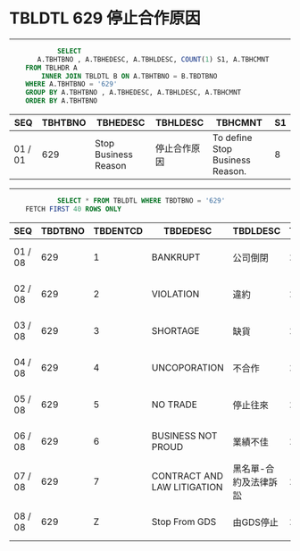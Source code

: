 # TBLDTL 629 停止合作原因 

---

```sql
            SELECT
       A.TBHTBNO , A.TBHEDESC, A.TBHLDESC, COUNT(1) S1, A.TBHCMNT
    FROM TBLHDR A
        INNER JOIN TBLDTL B ON A.TBHTBNO = B.TBDTBNO
    WHERE A.TBHTBNO = '629'
    GROUP BY A.TBHTBNO , A.TBHEDESC, A.TBHLDESC, A.TBHCMNT
    ORDER BY A.TBHTBNO

```

|SEQ|TBHTBNO|TBHEDESC|TBHLDESC|TBHCMNT|S1|
| -- | -- | -- | -- | -- | -- |
|01 / 01|629|Stop Business Reason|停止合作原因|To define Stop Business Reason.|8|


---


```sql
            SELECT * FROM TBLDTL WHERE TBDTBNO = '629'
    FETCH FIRST 40 ROWS ONLY

```

|SEQ|TBDTBNO|TBDENTCD|TBDEDESC|TBDLDESC|TBDACCES|TBDNUM1|TBDNUM2|TBDNUM3|TBDNUM4|TBDCHA1|TBDCHA2|TBDCHA3|TBDCHA4|TBDDAT1|TBDDAT2|TBDCRE|TBDUPD|TBDUSR|
| -- | -- | -- | -- | -- | -- | -- | -- | -- | -- | -- | -- | -- | -- | -- | -- | -- | -- | -- |
|01 / 08|629|1|BANKRUPT|公司倒閉|2|null|null|null|null|null|null|null|null|null|null|2009-03-27 00:00:00.0|2015-05-29 19:00:49.0|SSFIX_25550|
|02 / 08|629|2|VIOLATION|違約|2|null|null|null|null|null|null|null|null|null|null|2009-03-27 00:00:00.0|2015-05-29 19:00:49.0|SSFIX_25550|
|03 / 08|629|3|SHORTAGE|缺貨|2|null|null|null|null|null|null|null|null|null|null|2009-03-27 00:00:00.0|2015-05-29 19:00:49.0|SSFIX_25550|
|04 / 08|629|4|UNCOPORATION|不合作|2|null|null|null|null|null|null|null|null|null|null|2009-03-27 00:00:00.0|2015-05-29 19:00:49.0|SSFIX_25550|
|05 / 08|629|5|NO TRADE|停止往來|2|null|null|null|null|null|null|null|null|null|null|2009-03-27 00:00:00.0|2015-05-29 19:00:49.0|SSFIX_25550|
|06 / 08|629|6|BUSINESS NOT PROUD|業績不佳|2|null|null|null|null|null|null|null|null|null|null|2010-10-28 10:22:42.0|2015-05-29 19:00:49.0|SSFIX_25550|
|07 / 08|629|7|CONTRACT AND LAW LITIGATION|黑名單-合約及法律訴訟|2|null|null|null|null|null|null|null|null|null|null|2011-06-27 16:52:48.0|2015-05-29 19:00:49.0|SSFIX_25550|
|08 / 08|629|Z|Stop From GDS|由GDS停止|2|null|null|null|null|null|null|null|null|null|null|2010-04-19 14:28:51.0|2015-05-29 19:00:49.0|SSFIX_25550|

